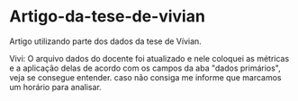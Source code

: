 # Artigo-da-tese-de-vivian
Artigo utilizando parte dos dados da tese de Vívian.

Vivi: O arquivo dados do docente foi atualizado e nele coloquei as métricas e a aplicação delas de acordo com os campos da aba "dados primários", veja se consegue entender. caso não consiga me informe que marcamos um horário para analisar. 
